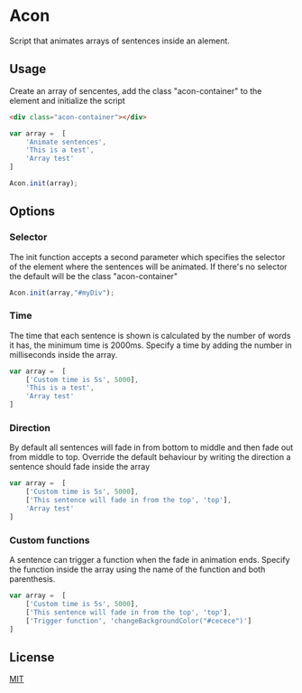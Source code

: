 # Acon

Script that animates arrays of sentences inside an alement.


## Usage

Create an array of sencentes, add the class "acon-container" to the element and initialize the script

```html
<div class="acon-container"></div>
```

```javascript
var array =  [
    'Animate sentences',
    'This is a test',
    'Array test'
]

Acon.init(array);
```

## Options

### Selector
The init function accepts a second parameter which specifies the selector of the element where the sentences will be animated.
If there's no selector the default will be the class "acon-container"
```javascript
Acon.init(array,"#myDiv");
```
### Time
The time that each sentence is shown is calculated by the number of words it has, the minimum time is 2000ms.
Specify a time by adding the number in milliseconds inside the array.

```javascript
var array =  [
    ['Custom time is 5s', 5000],
    'This is a test',
    'Array test'
]
```
### Direction
By default all sentences will fade in from bottom to middle and then fade out from middle to top. 
Override the default behaviour by writing the direction a sentence should fade inside the array

```javascript
var array =  [
    ['Custom time is 5s', 5000],
    ['This sentence will fade in from the top', 'top'],
    'Array test'
]
```

### Custom functions
A sentence can trigger a function when the fade in animation ends. Specify the function inside the array using the name of the
function and both parenthesis.
```javascript
var array =  [
    ['Custom time is 5s', 5000],
    ['This sentence will fade in from the top', 'top'],
    ['Trigger function', 'changeBackgroundColor("#cecece")']
]
```

## License
[MIT](https://choosealicense.com/licenses/mit/)
